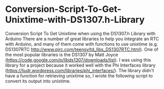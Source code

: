 # Conversion-Script-To-Get-Unixtime-with-DS1307.h-Library
Conversion Script To Get Unixtime when using the DS1307.h Library with Arduino
There are a number of great libraries to help you integrate an RTC with Arduino, and many of them come with functions to use unixtime (e.g. DS1307RTC http://www.pjrc.com/teensy/td_libs_DS1307RTC.html). One of the most popular libraries is the DS1307 by Matt Joyce (https://code.google.com/p/libds1307/downloads/list). I was using this library for a project because it worked well with the Phi Interfaces library (https://liudr.wordpress.com/libraries/phi_interfaces/). The library didn't have a function for retrieving unixtime so, I wrote the following script to convert its output into unixtime.
